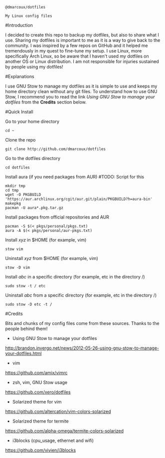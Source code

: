 ```
@dmarcoux/dotfiles

My Linux config files
```


#Introduction

I decided to create this repo to backup my dotfiles, but also to share what I use. Sharing my dotfiles is important to me as it is a way to give back to the community. I was inspired by a few repos on GitHub and it helped me tremendously in my quest to fine-tune my setup. I use Linux, more specifically Arch Linux, so be aware that I haven't used my dotfiles on another OS or Linux distribution. I am not responsible for injuries sustained by people using my dotfiles!


#Explanations

I use GNU Stow to manage my dotfiles as it is simple to use and keeps my home directory clean without any git files. To understand how to use GNU Stow, I recommend you to read the link *Using GNU Stow to manage your dotfiles* from the **Credits** section below.


#Quick Install

Go to your home directory

```cd ~```

Clone the repo

```git clone http://github.com/dmarcoux/dotfiles```

Go to the dotfiles directory

```cd dotfiles```

Install aura (if you need packages from AUR) #TODO: Script for this
```
mkdir tmp
cd tmp
wget -O PKGBUILD 'https://aur.archlinux.org/cgit/aur.git/plain/PKGBUILD?h=aura-bin'
makepkg
pacman -U aura*.pkg.tar.gz
```

Install packages from official repositories and AUR

```
pacman -S $(< pkgs/personal/pkgs.txt)
aura -A $(< pkgs/personal/aur-pkgs.txt)
```

Install *xyz* in $HOME (for example, vim)

```stow vim```

Uninstall *xyz* from $HOME (for example, vim)

```stow -D vim```

Install *abc* in a specific directory (for example, etc in the directory /)

```sudo stow -t / etc```

Uninstall *abc* from a specific directory (for example, etc in the directory /)

```sudo stow -D etc -t /```

#Credits

Bits and chunks of my config files come from these sources. Thanks to the people behind them!

- Using GNU Stow to manage your dotfiles

http://brandon.invergo.net/news/2012-05-26-using-gnu-stow-to-manage-your-dotfiles.html

- vim

https://github.com/amix/vimrc

- zsh, vim, GNU Stow usage

https://github.com/xero/dotfiles

- Solarized theme for vim

https://github.com/altercation/vim-colors-solarized

- Solarized theme for termite

https://github.com/alpha-omega/termite-colors-solarized

- i3blocks (cpu_usage, ethernet and wifi)

https://github.com/vivien/i3blocks
